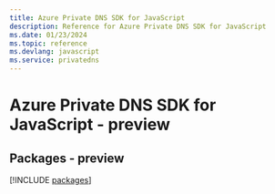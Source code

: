 ```yaml
---
title: Azure Private DNS SDK for JavaScript
description: Reference for Azure Private DNS SDK for JavaScript
ms.date: 01/23/2024
ms.topic: reference
ms.devlang: javascript
ms.service: privatedns
---
```

# Azure Private DNS SDK for JavaScript - preview
## Packages - preview
[!INCLUDE [packages](private-dns-index.md)]